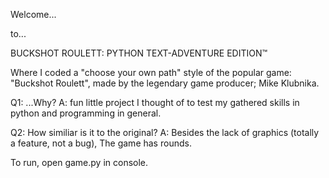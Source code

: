 Welcome...

to...

BUCKSHOT ROULETT: PYTHON TEXT-ADVENTURE EDITION™

Where I coded a "choose your own path" style of the popular game: "Buckshot Roulett", made by the legendary game producer; Mike Klubnika.

Q1: ...Why? 
  A:  fun little project I thought of to test my gathered skills in python and programming in general.

Q2: How similiar is it to the original?
  A: Besides the lack of graphics (totally a feature, not a bug), The game has rounds.


To run, open game.py in console.
